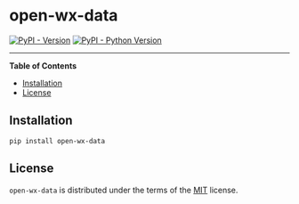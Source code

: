 # open-wx-data

[![PyPI - Version](https://img.shields.io/pypi/v/open-wx-data.svg)](https://pypi.org/project/open-wx-data)
[![PyPI - Python Version](https://img.shields.io/pypi/pyversions/open-wx-data.svg)](https://pypi.org/project/open-wx-data)

-----

**Table of Contents**

- [Installation](#installation)
- [License](#license)

## Installation

```console
pip install open-wx-data
```

## License

`open-wx-data` is distributed under the terms of the [MIT](https://spdx.org/licenses/MIT.html) license.
